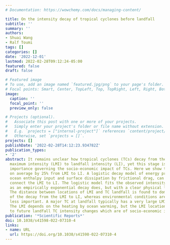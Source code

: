 ```yaml
---
# Documentation: https://wowchemy.com/docs/managing-content/

title: On the intensity decay of tropical cyclones before landfall
subtitle: ''
summary: ''
authors:
- Shuai Wang
- Ralf Toumi
tags: []
categories: []
date: '2022-12-01'
lastmod: 2022-02-28T09:12:24-05:00
featured: false
draft: false

# Featured image
# To use, add an image named `featured.jpg/png` to your page's folder.
# Focal points: Smart, Center, TopLeft, Top, TopRight, Left, Right, BottomLeft, Bottom, BottomRight.
image:
  caption: ''
  focal_point: ''
  preview_only: false

# Projects (optional).
#   Associate this post with one or more of your projects.
#   Simply enter your project's folder or file name without extension.
#   E.g. `projects = ["internal-project"]` references `content/project/deep-learning/index.md`.
#   Otherwise, set `projects = []`.
projects: []
publishDate: '2022-02-28T14:12:23.934782Z'
publication_types:
- '2'
abstract: It remains unclear how tropical cyclones (TCs) decay from their ocean lifetime
  maximum intensity (LMI) to landfall intensity (LI), yet this stage is of fundamental
  importance governing the socio-economic impact of TCs. Here we show that TCs decay
  on average by 25% from LMI to LI. A logistic decay model of energy production by
  ocean enthalpy input and surface dissipation by frictional drag, can physically
  connect the LMI to LI. The logistic model fits the observed intensity decay as well
  as an empirically exponential decay does, but with a clear physical foundation.
  The distance between locations of LMI and TC landfall is found to dominate the variability
  of the decay from the LMI to LI, whereas environmental conditions are generally
  less important. A major TC at landfall typically has a very large LMI close to land.
  The LMI depends on the heating by ocean warming, but the LMI location is also important
  to future landfall TC intensity changes which are of socio-economic importance.
publication: '*Scientific Reports*'
doi: 10.1038/s41598-022-07310-4
links:
- name: URL
  url: https://doi.org/10.1038/s41598-022-07310-4
---
```

